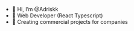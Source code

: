 - 👋 Hi, I’m @Adriskk
- 👀 Web Developer (React Typescript)
- 🌱 Creating commercial projects for companies

<!---
Adriskk/Adriskk is a ✨ special ✨ repository because its `README.md` (this file) appears on your GitHub profile.
You can click the Preview link to take a look at your changes.
--->
